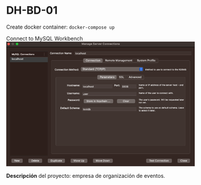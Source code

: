 # DH-BD-01

Create docker container: `docker-compose up`

Connect to MySQL Workbench ![MySQL Workbench](./assets/images/workbench.png)

**Descripción** del proyecto: empresa de organización de eventos.
